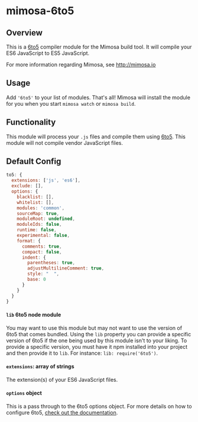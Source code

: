 mimosa-6to5
===========

## Overview

This is a [6to5](https://6to5.org/) compiler module for the Mimosa build tool. It will compile your ES6 JavaScript to ES5 JavaScript.

For more information regarding Mimosa, see http://mimosa.io

## Usage

Add `'6to5'` to your list of modules.  That's all!  Mimosa will install the module for you when you start `mimosa watch` or `mimosa build`.

## Functionality

This module will process your `.js` files and compile them using [6to5](https://6to5.org/).  This module will not compile vendor JavaScript files.

## Default Config

```javascript
to5: {
  extensions: ['js', 'es6'],
  exclude: [],
  options: {
    blacklist: [],
    whitelist: [],
    modules: 'common',
    sourceMap: true,
    moduleRoot: undefined,
    moduleIds: false,
    runtime: false,
    experimental: false,
    format: {
      comments: true,
      compact: false,
      indent: {
        parentheses: true,
        adjustMultilineComment: true,
        style: "  ",
        base: 0
      }
    }
  }
}
```

#### `lib` 6to5 node module
You may want to use this module but may not want to use the version of 6to5 that comes bundled. Using the `lib` property you can provide a specific version of 6to5 if the one being used by this module isn't to your liking. To provide a specific version, you must have it npm installed into your project and then provide it to `lib`. For instance: `lib: require('6to5')`.

#### `extensions`: array of strings
The extension(s) of your ES6 JavaScript files.

#### `options` object
This is a pass through to the 6to5 options object. For more details on how to configure 6to5, [check out the documentation](https://6to5.org/docs/usage/options/).
